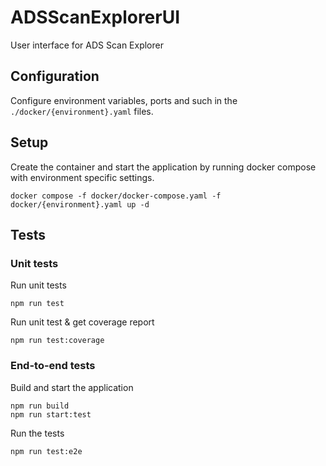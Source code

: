 # ADSScanExplorerUI

User interface for ADS Scan Explorer

## Configuration

Configure environment variables, ports and such in the `./docker/{environment}.yaml` files.

## Setup

Create the container and start the application by running docker compose with environment specific settings.
```
docker compose -f docker/docker-compose.yaml -f docker/{environment}.yaml up -d
```

## Tests

### Unit tests

Run unit tests
```
npm run test
```

Run unit test & get coverage report
```
npm run test:coverage
```

### End-to-end tests

Build and start the application
```
npm run build
npm run start:test
```

Run the tests
```
npm run test:e2e
```